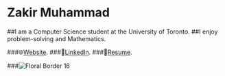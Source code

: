 # Zakir Muhammad
##I am a Computer Science student at the University of Toronto.
##I enjoy problem-solving and Mathematics.

###🌐[Website](https://zakirm.com).
###📘[LinkedIn](https://linkedin.com/in/zakir-m).
###📜[Resume](https://www.zakirm.com/resume).

###![Floral Border 16](https://github.com/Zakir-Muhammad/Zakir-Muhammad/assets/84191340/42ed91b5-539d-41b4-85c1-f1fc9395f3a5)

<!--
**Zakir-Muhammad/Zakir-Muhammad** is a ✨ _special_ ✨ repository because its `README.md` (this file) appears on your GitHub profile.

Here are some ideas to get you started:

- 🔭 I’m currently working on ...
- 🌱 I’m currently learning ...
- 👯 I’m looking to collaborate on ...
- 🤔 I’m looking for help with ...
- 💬 Ask me about ...
- 📫 How to reach me: ...
- 😄 Pronouns: ...
- ⚡ Fun fact: ...
-->


